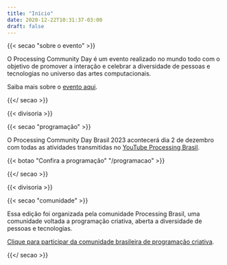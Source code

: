 ```yaml
---
title: "Início"
date: 2020-12-22T10:31:37-03:00
draft: false
---
```


{{< secao "sobre o evento" >}}

O Processing Community Day é um evento realizado no mundo todo com o objetivo de promover a interação e celebrar a diversidade de pessoas e tecnologias no universo das artes computacionais.

Saiba mais sobre o [evento aqui](/sobre).

{{</ secao >}}

{{< divisoria >}}

{{< secao "programação" >}}

O Processing Community Day Brasil 2023 acontecerá dia 2 de dezembro com todas as atividades transmitidas no [YouTube Processing Brasil](https://www.youtube.com/@ProcessingCommunityDayBrasil).

{{< botao "Confira a programação" "/programacao" >}}

{{</ secao >}}

{{< divisoria >}}

{{< secao "comunidade" >}}

Essa edição foi organizada pela comunidade Processing Brasil, uma comunidade voltada a programação criativa, aberta a diversidade de pessoas e tecnologias.

[Clique para participar da comunidade brasileira de programação criativa](/comunidade).

{{</ secao >}}
